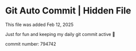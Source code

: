 # Git Auto Commit | Hidden File

This file was added Feb 12, 2025

Just for fun and keeping my daily git commit active 🤪

commit number: 794742
